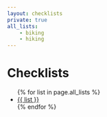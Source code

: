 ```yaml
---
layout: checklists
private: true
all_lists:
    - biking
    - hiking
---
```


Checklists
==========

<ul>
    {% for list in page.all_lists %}
    <li><a href="/checklists/{{ list }}.html">{{ list }}</a></li>
    {% endfor %}
</ul>